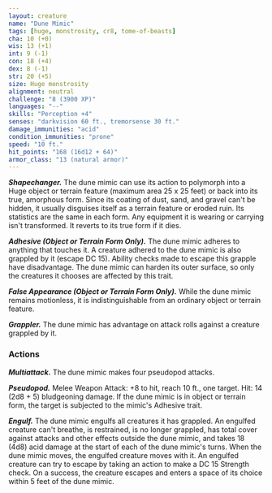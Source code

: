```yaml
---
layout: creature
name: "Dune Mimic"
tags: [huge, monstrosity, cr8, tome-of-beasts]
cha: 10 (+0)
wis: 13 (+1)
int: 9 (-1)
con: 18 (+4)
dex: 8 (-1)
str: 20 (+5)
size: Huge monstrosity
alignment: neutral
challenge: "8 (3900 XP)"
languages: "--"
skills: "Perception +4"
senses: "darkvision 60 ft., tremorsense 30 ft."
damage_immunities: "acid"
condition_immunities: "prone"
speed: "10 ft."
hit_points: "168 (16d12 + 64)"
armor_class: "13 (natural armor)"
---
```


***Shapechanger.*** The dune mimic can use its action to polymorph into a Huge object or terrain feature (maximum area 25 x 25 feet) or back into its true, amorphous form. Since its coating of dust, sand, and gravel can't be hidden, it usually disguises itself as a terrain feature or eroded ruin. Its statistics are the same in each form. Any equipment it is wearing or carrying isn't transformed. It reverts to its true form if it dies.

***Adhesive (Object or Terrain Form Only).*** The dune mimic adheres to anything that touches it. A creature adhered to the dune mimic is also grappled by it (escape DC 15). Ability checks made to escape this grapple have disadvantage. The dune mimic can harden its outer surface, so only the creatures it chooses are affected by this trait.

***False Appearance (Object or Terrain Form Only).*** While the dune mimic remains motionless, it is indistinguishable from an ordinary object or terrain feature.

***Grappler.*** The dune mimic has advantage on attack rolls against a creature grappled by it.

### Actions

***Multiattack.*** The dune mimic makes four pseudopod attacks.

***Pseudopod.*** Melee Weapon Attack: +8 to hit, reach 10 ft., one target. Hit: 14 (2d8 + 5) bludgeoning damage. If the dune mimic is in object or terrain form, the target is subjected to the mimic's Adhesive trait.

***Engulf.*** The dune mimic engulfs all creatures it has grappled. An engulfed creature can't breathe, is restrained, is no longer grappled, has total cover against attacks and other effects outside the dune mimic, and takes 18 (4d8) acid damage at the start of each of the dune mimic's turns. When the dune mimic moves, the engulfed creature moves with it. An engulfed creature can try to escape by taking an action to make a DC 15 Strength check. On a success, the creature escapes and enters a space of its choice within 5 feet of the dune mimic.

